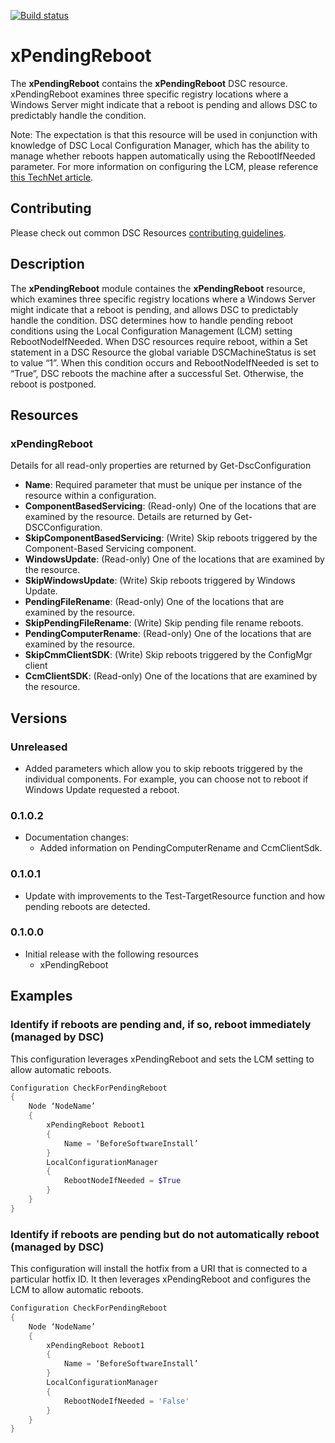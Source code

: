 ﻿[![Build status](https://ci.appveyor.com/api/projects/status/25n3uaum4x6cv4dg/branch/master?svg=true)](https://ci.appveyor.com/project/PowerShell/xpendingreboot/branch/master)

# xPendingReboot

The **xPendingReboot** contains the **xPendingReboot** DSC resource. 
xPendingReboot examines three specific registry locations where a Windows Server might indicate that a reboot is pending and allows DSC to predictably handle the condition.

Note: The expectation is that this resource will be used in conjunction with knowledge of DSC Local Configuration Manager, which has the ability to manage whether reboots happen automatically using the RebootIfNeeded parameter.
For more information on configuring the LCM, please reference [this TechNet article](https://technet.microsoft.com/en-us/library/dn249922.aspx).

## Contributing
Please check out common DSC Resources [contributing guidelines](https://github.com/PowerShell/DscResource.Kit/blob/master/CONTRIBUTING.md).


## Description

The **xPendingReboot** module containes the **xPendingReboot** resource, which examines three specific registry locations where a Windows Server might indicate that a reboot is pending, and allows DSC to predictably handle the condition.
DSC determines how to handle pending reboot conditions using the Local Configuration Management (LCM) setting RebootNodeIfNeeded. 
When DSC resources require reboot, within a Set statement in a DSC Resource the global variable DSCMachineStatus is set to value “1”.
When this condition occurs and RebootNodeIfNeeded is set to “True”, DSC reboots the machine after a successful Set.
Otherwise, the reboot is postponed.

## Resources

### xPendingReboot

Details for all read-only properties are returned by Get-DscConfiguration

* **Name**: Required parameter that must be unique per instance of the resource within a configuration.
* **ComponentBasedServicing**: (Read-only) One of the locations that are examined by the resource.
Details are returned by Get-DSCConfiguration.
* **SkipComponentBasedServicing**: (Write) Skip reboots triggered by the Component-Based Servicing component.
* **WindowsUpdate**: (Read-only) One of the locations that are examined by the resource.
* **SkipWindowsUpdate**: (Write) Skip reboots triggered by Windows Update.
* **PendingFileRename**: (Read-only) One of the locations that are examined by the resource.
* **SkipPendingFileRename**: (Write) Skip pending file rename reboots.
* **PendingComputerRename**: (Read-only) One of the locations that are examined by the resource.
* **SkipCmmClientSDK**: (Write) Skip reboots triggered by the ConfigMgr client
* **CcmClientSDK**: (Read-only) One of the locations that are examined by the resource.

## Versions

### Unreleased

* Added parameters which allow you to skip reboots triggered by the individual components. For example, you can choose not to
	reboot if Windows Update requested a reboot.

### 0.1.0.2

* Documentation changes:
    - Added information on PendingComputerRename and CcmClientSdk.

### 0.1.0.1

* Update with improvements to the Test-TargetResource function and how pending reboots are detected.

### 0.1.0.0

* Initial release with the following resources 
    * xPendingReboot


## Examples

### Identify if reboots are pending and, if so, reboot immediately (managed by DSC)

This configuration leverages xPendingReboot and sets the LCM setting to allow automatic reboots.

```powershell
Configuration CheckForPendingReboot 
{        
    Node ‘NodeName’ 
    {  
        xPendingReboot Reboot1
        { 
            Name = ‘BeforeSoftwareInstall’
        }
        LocalConfigurationManager
        {
            RebootNodeIfNeeded = $True
        } 
    }  
} 
```

### Identify if reboots are pending but do not automatically reboot (managed by DSC)

This configuration will install the hotfix from a URI that is connected to a particular hotfix ID. 
It then leverages xPendingReboot and configures the LCM to allow automatic reboots.

```powershell
Configuration CheckForPendingReboot 
{        
    Node ‘NodeName’ 
    {  
        xPendingReboot Reboot1
        { 
            Name = ‘BeforeSoftwareInstall’
        }
        LocalConfigurationManager
        {
            RebootNodeIfNeeded = 'False'
        } 
    }  
} 
```
